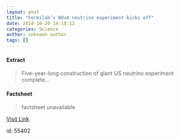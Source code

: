 ```yaml
---
layout: post
title: "Fermilab’s NOvA neutrino experiment kicks off"
date: 2014-10-20 14:19:12
categories: Science
author: unknown author
tags: []
---
```



#### Extract
>Five-year-long construction of giant US neutrino experiment complete...

#### Factsheet
>factsheet unavailable

[Visit Link](http://feedproxy.google.com/~r/PhysicsWorld/~3/nHANUH7NJWs/fermilabs-nova-neutrino-experiment-kicks-off)

id:   55402


